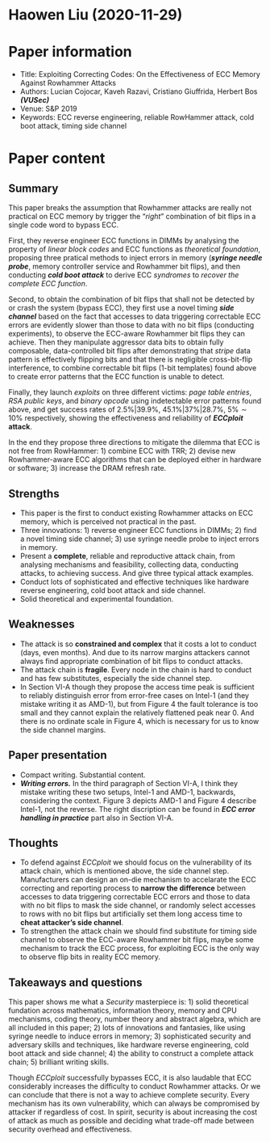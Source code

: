 # Haowen Liu (2020-11-29)

# Paper information

- Title: Exploiting Correcting Codes: On the Effectiveness of ECC Memory Against Rowhammer Attacks
- Authors: Lucian Cojocar, Kaveh Razavi, Cristiano Giuffrida, Herbert Bos  ***(VUSec)***
- Venue: S&P 2019
- Keywords: ECC reverse engineering, reliable RowHammer attack, cold boot attack, timing side channel

# Paper content

## Summary

This paper breaks the assumption that Rowhammer attacks are really not practical on ECC memory by trigger the “*right*” combination of bit flips in a single code word to bypass ECC. 

First, they reverse engineer ECC functions in DIMMs by analysing the property of *linear block codes* and ECC functions as *theoretical foundation*, proposing three pratical methods to inject errors in memory (***syringe needle probe***, memory controller service and Rowhammer bit flips), and then conducting ***cold boot attack*** to derive ECC *syndromes* to *recover the complete ECC function*.

Second, to obtain the combination of bit flips that shall not be detected by or crash the system (bypass ECC), they first use a novel timing ***side channel*** based on the fact that accesses to data triggering correctable ECC errors are evidently slower than those to data with no bit flips (conducting experiments), to observe the ECC-aware Rowhammer bit flips they can achieve. Then they manipulate aggressor data bits to obtain fully composable, data-controlled bit flips after demonstrating that *stripe* data pattern is effectively flipping bits and that there is negligible cross-bit-flip interference, to combine correctable bit flips (1-bit templates) found above to create error patterns that the ECC function is unable to detect.

Finally, they launch *exploits* on three different victims: *page table entries*, *RSA public keys*, and *binary opcode* using indetectable error patterns found above, and get success rates of $2.5\%|39.9\%$, $45.1\%|37\%|28.7\%$, $5\% \sim 10\%$ respectively, showing the effectiveness and reliability of ***ECCploit* attack**.

In the end they propose three directions to mitigate the dilemma that ECC is not free from RowHammer: 1) combine ECC with TRR; 2) devise new Rowhammer-aware ECC algorithms that can be deployed either in hardware or software; 3) increase the DRAM refresh rate.


## Strengths

- This paper is the first to conduct existing Rowhammer attacks on ECC memory, which is perceived not practical in the past.
- Three innovations: 1) reverse engineer ECC functions in DIMMs; 2) find a novel timing side channel; 3) use syringe needle probe to inject errors in memory.
- Present a **complete**, reliable and reproductive attack chain, from analysing mechanisms and feasibility, collecting data, conducting attacks, to achieving success. And give three typical attack examples.
- Conduct lots of sophisticated and effective techniques like hardware reverse engineering, cold boot attack and side channel.
- Solid theoretical and experimental foundation.

## Weaknesses

- The attack is so **constrained and complex** that it costs a lot to conduct (days, even months). And due to its narrow margins attackers cannot always find appropriate combination of bit flips to conduct attacks.
- The attack chain is **fragile**. Every node in the chain is hard to conduct and has few substitutes, especially the side channel step.
- In Section VI-A though they propose the access time peak is sufficient to reliably distinguish error from error-free cases on Intel-1 (and they mistake writing it as AMD-1), but from Figure 4 the fault tolerance is too small and they cannot explain the relatively flattened peak near $0$. And there is no ordinate scale in Figure 4, which is necessary for us to know the side channel margins.

## Paper presentation

- Compact writing. Substantial content.
- ***Writing errors.*** In the third paragraph of Section VI-A, I think they mistake writing these two setups, Intel-1 and AMD-1, backwards, considering the context. Figure 3 depicts AMD-1 and Figure 4 describe Intel-1, not the reverse. The right discription can be found in ***ECC error handling in practice*** part also in Section VI-A.

## Thoughts
- To defend against *ECCploit* we should focus on the vulnerability of its attack chain, which is mentioned above, the side channel step. Manufacturers can design an on-die mechanism to accelarate the ECC correcting and reporting process to **narrow the difference** between accesses to data triggering correctable ECC errors and those to data with no bit flips to mask the side channel, or randomly select accesses to rows with no bit flips but artificially set them long access time to **cheat attacker’s side channel**.
- To strengthen the attack chain we should find substitute for timing side channel to observe the ECC-aware Rowhammer bit flips, maybe some mechanism to track the ECC process, for exploiting ECC is the only way to observe flip bits in reality ECC memory.

## Takeaways and questions

This paper shows me what a *Security* masterpiece is: 1) solid theoretical fundation across mathematics, information theory, memory and CPU mechanisms, coding theory, number theory and abstract algebra, which are all included in this paper; 2) lots of innovations and fantasies, like using syringe needle to induce errors in memory; 3) sophisticated security and adversary skills and techniques, like hardware reverse engineering, cold boot attack and side channel; 4) the ability to construct a complete attack chain; 5) brilliant writing skills.

Though *ECCploit* successfully bypasses ECC, it is also laudable that ECC considerably increases the difficulty to conduct Rowhammer attacks. Or we can conclude that there is not a way to achieve complete security. Every mechanism has its own vulnerability, which can always be compromised by attacker if regardless of cost. In spirit, security is about increasing the cost of attack as much as possible and deciding what trade-off made between security overhead and effectiveness.

